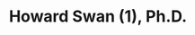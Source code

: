 ---
title: Howard Swan (1), Ph.D.
picture: howardSwan.jpg
viewer_title: Howard Swan (1), Ph.D.
thumbnail: howardSwan_t.jpg
alt: Howard Swan
medium: Oil
width: 22"
height: 24"
---